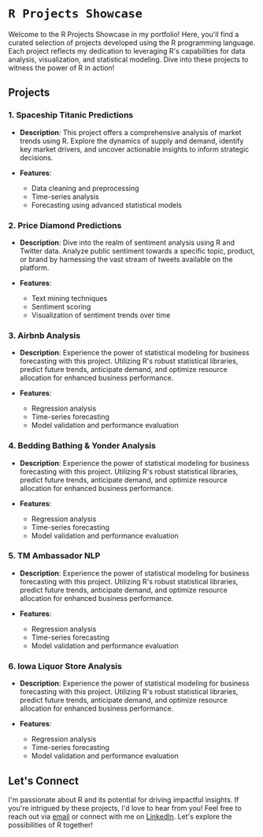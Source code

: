 # `R Projects Showcase`

Welcome to the R Projects Showcase in my portfolio! Here, you'll find a curated selection of projects developed using the R programming language. Each project reflects my dedication to leveraging R's capabilities for data analysis, visualization, and statistical modeling. Dive into these projects to witness the power of R in action!

## Projects

### 1. Spaceship Titanic Predictions

- **Description**: This project offers a comprehensive analysis of market trends using R. Explore the dynamics of supply and demand, identify key market drivers, and uncover actionable insights to inform strategic decisions.
  
- **Features**:
  - Data cleaning and preprocessing
  - Time-series analysis
  - Forecasting using advanced statistical models

### 2. Price Diamond Predictions

- **Description**: Dive into the realm of sentiment analysis using R and Twitter data. Analyze public sentiment towards a specific topic, product, or brand by harnessing the vast stream of tweets available on the platform.
  
- **Features**:
  - Text mining techniques
  - Sentiment scoring
  - Visualization of sentiment trends over time

### 3. Airbnb Analysis

- **Description**: Experience the power of statistical modeling for business forecasting with this project. Utilizing R's robust statistical libraries, predict future trends, anticipate demand, and optimize resource allocation for enhanced business performance.
  
- **Features**:
  - Regression analysis
  - Time-series forecasting
  - Model validation and performance evaluation

 ### 4. Bedding Bathing & Yonder Analysis

- **Description**: Experience the power of statistical modeling for business forecasting with this project. Utilizing R's robust statistical libraries, predict future trends, anticipate demand, and optimize resource allocation for enhanced business performance.
  
- **Features**:
  - Regression analysis
  - Time-series forecasting
  - Model validation and performance evaluation

 ### 5. TM Ambassador NLP

- **Description**: Experience the power of statistical modeling for business forecasting with this project. Utilizing R's robust statistical libraries, predict future trends, anticipate demand, and optimize resource allocation for enhanced business performance.
  
- **Features**:
  - Regression analysis
  - Time-series forecasting
  - Model validation and performance evaluation

 ### 6. Iowa Liquor Store Analysis

- **Description**: Experience the power of statistical modeling for business forecasting with this project. Utilizing R's robust statistical libraries, predict future trends, anticipate demand, and optimize resource allocation for enhanced business performance.
  
- **Features**:
  - Regression analysis
  - Time-series forecasting
  - Model validation and performance evaluation

## Let's Connect

I'm passionate about R and its potential for driving impactful insights. If you're intrigued by these projects, I'd love to hear from you! Feel free to reach out via [email](mailto:gabchouraqui@gmail.com) or connect with me on [LinkedIn](https://www.linkedin.com/in/gabrielchouraqui). Let's explore the possibilities of R together!
